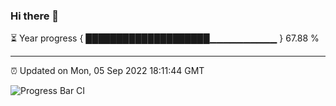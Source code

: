 ### Hi there 👋

⏳ Year progress { ████████████████████▁▁▁▁▁▁▁▁▁▁ } 67.88 %

---

⏰ Updated on Mon, 05 Sep 2022 18:11:44 GMT

![Progress Bar CI](https://github.com/Shyam-Makwana/GitHub-Actions-Demo/workflows/Progress%20Bar%20CI/badge.svg)
